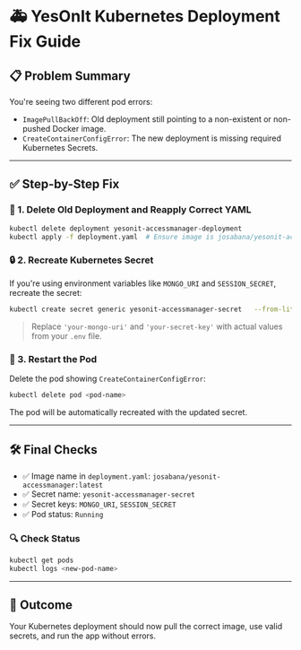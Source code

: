 
# 🚑 YesOnIt Kubernetes Deployment Fix Guide

## 📋 Problem Summary

You're seeing two different pod errors:

- `ImagePullBackOff`: Old deployment still pointing to a non-existent or non-pushed Docker image.
- `CreateContainerConfigError`: The new deployment is missing required Kubernetes Secrets.

---

## ✅ Step-by-Step Fix

### 🔁 1. Delete Old Deployment and Reapply Correct YAML

```bash
kubectl delete deployment yesonit-accessmanager-deployment
kubectl apply -f deployment.yaml  # Ensure image is josabana/yesonit-accessmanager:latest
```

### 🔒 2. Recreate Kubernetes Secret

If you're using environment variables like `MONGO_URI` and `SESSION_SECRET`, recreate the secret:

```bash
kubectl create secret generic yesonit-accessmanager-secret   --from-literal=MONGO_URI='your-mongo-uri'   --from-literal=SESSION_SECRET='your-secret-key'
```

> Replace `'your-mongo-uri'` and `'your-secret-key'` with actual values from your `.env` file.

### 🔄 3. Restart the Pod

Delete the pod showing `CreateContainerConfigError`:

```bash
kubectl delete pod <pod-name>
```

The pod will be automatically recreated with the updated secret.

---

## 🛠 Final Checks

- ✅ Image name in `deployment.yaml`: `josabana/yesonit-accessmanager:latest`
- ✅ Secret name: `yesonit-accessmanager-secret`
- ✅ Secret keys: `MONGO_URI`, `SESSION_SECRET`
- ✅ Pod status: `Running`

### 🔍 Check Status

```bash
kubectl get pods
kubectl logs <new-pod-name>
```

---

## 🎯 Outcome

Your Kubernetes deployment should now pull the correct image, use valid secrets, and run the app without errors.
